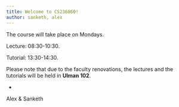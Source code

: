 ```yaml
---
title: Welcome to CS236860!
author: sanketh, alex
---
```


The course will take place on Mondays.

Lecture: 08:30-10:30.

Tutorial: 13:30-14:30. 

Please note that due to the faculty renovations, the lectures and the tutorials will be held in
**Ulman 102**.

-
Alex & Sanketh